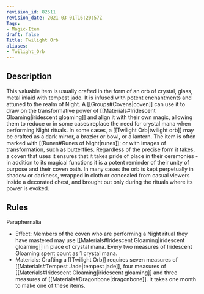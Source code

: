 ```yaml
---
revision_id: 82511
revision_date: 2021-03-01T16:20:57Z
Tags:
- Magic-Item
draft: false
Title: Twilight Orb
aliases:
- Twilight_Orb
---
```

## Description
This valuable item is usually crafted in the form of an orb of crystal, glass, metal inlaid with tempest jade. It is infused with potent enchantments and attuned to the realm of Night. A [[Groups#Covens|coven]] can use it to draw on the transformative power of [[Materials#Iridescent Gloaming|iridescent gloaming]] and align it with their own magic, allowing them to reduce or in some cases replace the need for crystal mana when performing Night rituals.
In some cases, a [[Twilight Orb|twilight orb]] may be crafted as a dark mirror, a brazier or bowl, or a lantern. The item is often marked with [[Runes#Runes of Night|runes]]; or with images of transformation, such as butterflies. Regardless of the precise form it takes, a coven that uses it ensures that it takes pride of place in their ceremonies - in addition to its magical functions it is a potent reminder of their unity of purpose and their coven oath. In many cases the orb is kept perpetually in shadow or darkness, wrapped in cloth or concealed from casual viewers inside a decorated chest, and brought out only during the rituals where its power is evoked.
## Rules
Paraphernalia
* Effect: Members of the coven who are performing a Night ritual they have mastered may use [[Materials#Iridescent Gloaming|iridescent gloaming]] in place of crystal mana. Every two measures of Iridescent Gloaming spent count as 1 crystal mana.
* Materials: Crafting a [[Twilight Orb]] requires seven measures of [[Materials#Tempest Jade|tempest jade]], four measures of [[Materials#Iridescent Gloaming|iridescent gloaming]] and three measures of [[Materials#Dragonbone|dragonbone]]. It takes one month to make one of these items.